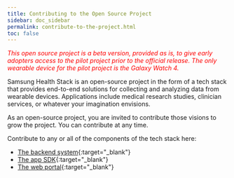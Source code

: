 ```yaml
---
title: Contributing to the Open Source Project
sidebar: doc_sidebar
permalink: contribute-to-the-project.html
toc: false
---
```


<span style="color:red">*This open source project is a beta version, provided as is, to give early adopters access to the pilot project prior to the official release. The only wearable device for the pilot project is the Galaxy Watch 4.*</span>

Samsung Health Stack is an open-source project in the form of a tech stack that provides end-to-end solutions for collecting and analyzing data from wearable devices. Applications include medical research studies, clinician services, or whatever your imagination envisions.

As an open-source project, you are invited to contribute those visions to grow the project. You can contribute at any time.

Contribute to any or all of the components of the tech stack here:

- [The backend system](https://github.com/S-HealthStack/backend-system){:target="_blank"}
- [The app SDK](https://github.com/S-HealthStack/app-sdk){:target="_blank"}
- [The web portal](https://github.com/S-HealthStack/web-portal){:target="_blank"}
